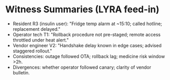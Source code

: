 # Witness Summaries (LYRA feed-in)
- Resident R3 (insulin user): "Fridge temp alarm at ~15:10; called hotline; replacement delayed."
- Operator tech T1: "Rollback procedure not pre-staged; remote access throttled under heat alert."
- Vendor engineer V2: "Handshake delay known in edge cases; advised staggered rollout."
- Consistencies: outage followed OTA; rollback lag; medicine risk window >2h.
- Divergences: whether operator followed canary; clarity of vendor bulletin.
